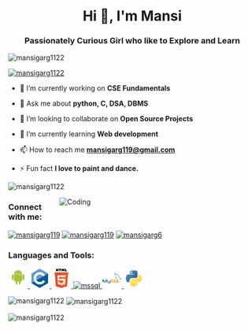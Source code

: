 <h1 align="center">Hi 👋, I'm Mansi</h1>
<h3 align="center">Passionately Curious Girl who like to Explore and Learn</h3>

<p align="left"> <img src="https://komarev.com/ghpvc/?username=mansigarg1122&label=Profile%20views&color=0e75b6&style=flat" alt="mansigarg1122" /> </p>

<p align="left"> <a href="https://github.com/ryo-ma/github-profile-trophy"><img src="https://github-profile-trophy.vercel.app/?username=mansigarg1122" alt="mansigarg1122" /></a> </p>

- 🔭 I’m currently working on **CSE Fundamentals**

- 💬 Ask me about **python, C, DSA, DBMS**

- 👯 I’m looking to collaborate on **Open Source Projects**

- 🌱 I’m currently learning **Web development**

- 📫 How to reach me **mansigarg119@gmail.com**

- ⚡ Fun fact **I love to paint and dance.**
<p align="left"> <img src="https://komarev.com/ghpvc/?username=mansigarg1122&label=Profile%20views&color=129e00&style=plastic" alt="mansigarg1122" /> </p>
<img align="right" alt="Coding" width="400" src="https://cdn.dribbble.com/users/2646423/screenshots/5507196/computer.gif">

<h3 align="left">Connect with me:</h3>
<p align="left">
  
<a href="https://linkedin.com/in/mansigarg119" target="blank"><img align="center" src="https://raw.githubusercontent.com/rahuldkjain/github-profile-readme-generator/master/src/images/icons/Social/linked-in-alt.svg" alt="mansigarg119" height="30" width="40" /></a>
<a href="https://fb.com/mansigarg119" target="blank"><img align="center" src="https://raw.githubusercontent.com/rahuldkjain/github-profile-readme-generator/master/src/images/icons/Social/facebook.svg" alt="mansigarg119" height="30" width="40" /></a>
<a href="https://instagram.com/mansigarg6" target="blank"><img align="center" src="https://raw.githubusercontent.com/rahuldkjain/github-profile-readme-generator/master/src/images/icons/Social/instagram.svg" alt="mansigarg6" height="30" width="40" /></a>
</p>

<h3 align="left">Languages and Tools:</h3>
<p align="left"> <a href="https://developer.android.com" target="_blank"> <img src="https://raw.githubusercontent.com/devicons/devicon/master/icons/android/android-original-wordmark.svg" alt="android" width="40" height="40"/> </a> <a href="https://www.cprogramming.com/" target="_blank"> <img src="https://raw.githubusercontent.com/devicons/devicon/master/icons/c/c-original.svg" alt="c" width="40" height="40"/> </a> <a href="https://www.w3.org/html/" target="_blank"> <img src="https://raw.githubusercontent.com/devicons/devicon/master/icons/html5/html5-original-wordmark.svg" alt="html5" width="40" height="40"/> </a> <a href="https://www.microsoft.com/en-us/sql-server" target="_blank"> <img src="https://www.svgrepo.com/show/303229/microsoft-sql-server-logo.svg" alt="mssql" width="40" height="40"/> </a> <a href="https://www.mysql.com/" target="_blank"> <img src="https://raw.githubusercontent.com/devicons/devicon/master/icons/mysql/mysql-original-wordmark.svg" alt="mysql" width="40" height="40"/> </a> <a href="https://www.python.org" target="_blank"> <img src="https://raw.githubusercontent.com/devicons/devicon/master/icons/python/python-original.svg" alt="python" width="40" height="40"/> </a> </p>

<p><img align="left" src="https://github-readme-stats.vercel.app/api/top-langs?username=mansigarg1122&show_icons=true&locale=en&layout=compact" alt="mansigarg1122" /></p>

<p>&nbsp;<img align="center" src="https://github-readme-stats.vercel.app/api?username=mansigarg1122&show_icons=true&locale=en" alt="mansigarg1122" /></p>

<p><img align="center" src="https://github-readme-streak-stats.herokuapp.com/?user=mansigarg1122&" alt="mansigarg1122" /></p>
